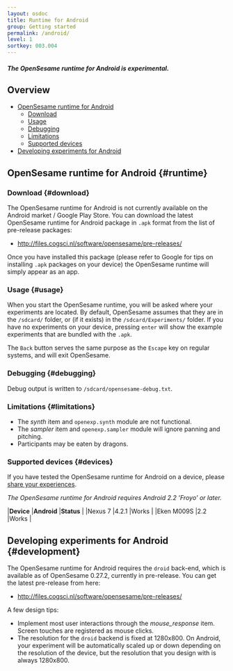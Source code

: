 ```yaml
---
layout: osdoc
title: Runtime for Android
group: Getting started
permalink: /android/
level: 1
sortkey: 003.004
--- 
```


##### The OpenSesame runtime for Android is experimental.

Overview
--------

- [OpenSesame runtime for Android](#runtime)
	- [Download](#download)
	- [Usage](#usage)
	- [Debugging](#debugging)
	- [Limitations](#limitations)
	- [Supported devices](#devices)
- [Developing experiments for Android](#development)

OpenSesame runtime for Android {#runtime}
------------------------------

### Download {#download}

The OpenSesame runtime for Android is not currently available on the Android market / Google Play Store. You can download the latest OpenSesame runtime for Android package in `.apk` format from the list of pre-release packages:

- <http://files.cogsci.nl/software/opensesame/pre-releases/>

Once you have installed this package (please refer to Google for tips on installing `.apk` packages on your device) the OpenSesame runtime will simply appear as an app.

### Usage {#usage}

When you start the OpenSesame runtime, you will be asked where your experiments are located. By default, OpenSesame assumes that they are in the `/sdcard/` folder, or (if it exists) in the `/sdcard/Experiments/` folder. If you have no experiments on your device, pressing `enter` will show the example experiments that are bundled with the `.apk`.

The `Back` button serves the same purpose as the `Escape` key on regular systems, and will exit OpenSesame.

### Debugging {#debugging}

Debug output is written to `/sdcard/opensesame-debug.txt`.

### Limitations {#limitations}

- The *synth* item and `openexp.synth` module are not functional.
- The *sampler* item and `openexp.sampler` module will ignore panning and pitching.
- Participants may be eaten by dragons.

### Supported devices {#devices}

If you have tested the OpenSesame runtime for Android on a device, please [share your experiences][forum].

*The OpenSesame runtime for Android requires Android 2.2 'Froyo' or later.*

|**Device**		|**Android**		|**Status**		|
|Nexus 7		|4.2.1				|Works			|
|Eken M009S		|2.2				|Works			|

Developing experiments for Android {#development}
----------------------------------

The OpenSesame runtime for Android requires the `droid` back-end, which is available as of OpenSesame 0.27.2, currently in pre-release. You can get the latest pre-release from here:

- <http://files.cogsci.nl/software/opensesame/pre-releases/>

A few design tips:

- Implement most user interactions through the *mouse_response* item. Screen touches are registered as mouse clicks.
- The resolution for the `droid` backend is fixed at 1280x800. On Android, your experiment will be automatically scaled up or down depending on the resolution of the device, but the resolution that you design with is always 1280x800.

[forum]: http://forum.cogsci.nl/index.php?p=/discussion/333/a-video-of-opensesame-running-natively-on-android